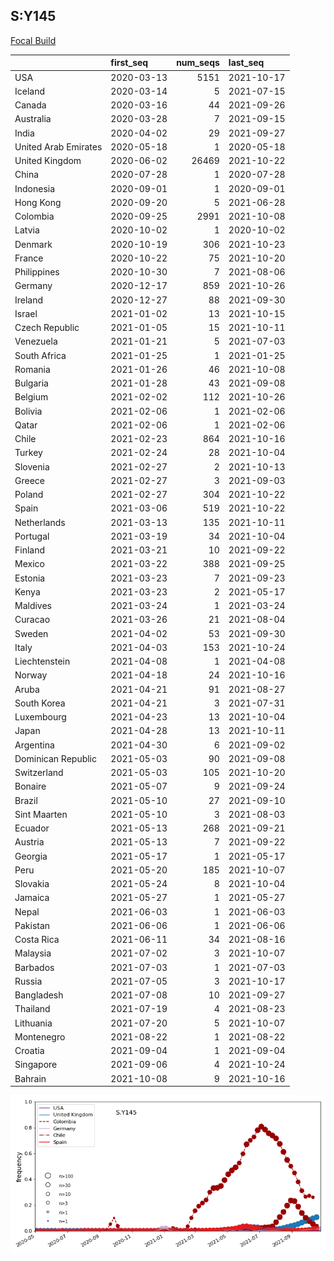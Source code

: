 

## S:Y145
[Focal Build](https://nextstrain.org/groups/neherlab/ncov/S.Y145?c=gt-S_145)

|                      | first_seq   |   num_seqs | last_seq   |
|:---------------------|:------------|-----------:|:-----------|
| USA                  | 2020-03-13  |       5151 | 2021-10-17 |
| Iceland              | 2020-03-14  |          5 | 2021-07-15 |
| Canada               | 2020-03-16  |         44 | 2021-09-26 |
| Australia            | 2020-03-28  |          7 | 2021-09-15 |
| India                | 2020-04-02  |         29 | 2021-09-27 |
| United Arab Emirates | 2020-05-18  |          1 | 2020-05-18 |
| United Kingdom       | 2020-06-02  |      26469 | 2021-10-22 |
| China                | 2020-07-28  |          1 | 2020-07-28 |
| Indonesia            | 2020-09-01  |          1 | 2020-09-01 |
| Hong Kong            | 2020-09-20  |          5 | 2021-06-28 |
| Colombia             | 2020-09-25  |       2991 | 2021-10-08 |
| Latvia               | 2020-10-02  |          1 | 2020-10-02 |
| Denmark              | 2020-10-19  |        306 | 2021-10-23 |
| France               | 2020-10-22  |         75 | 2021-10-20 |
| Philippines          | 2020-10-30  |          7 | 2021-08-06 |
| Germany              | 2020-12-17  |        859 | 2021-10-26 |
| Ireland              | 2020-12-27  |         88 | 2021-09-30 |
| Israel               | 2021-01-02  |         13 | 2021-10-15 |
| Czech Republic       | 2021-01-05  |         15 | 2021-10-11 |
| Venezuela            | 2021-01-21  |          5 | 2021-07-03 |
| South Africa         | 2021-01-25  |          1 | 2021-01-25 |
| Romania              | 2021-01-26  |         46 | 2021-10-08 |
| Bulgaria             | 2021-01-28  |         43 | 2021-09-08 |
| Belgium              | 2021-02-02  |        112 | 2021-10-26 |
| Bolivia              | 2021-02-06  |          1 | 2021-02-06 |
| Qatar                | 2021-02-06  |          1 | 2021-02-06 |
| Chile                | 2021-02-23  |        864 | 2021-10-16 |
| Turkey               | 2021-02-24  |         28 | 2021-10-04 |
| Slovenia             | 2021-02-27  |          2 | 2021-10-13 |
| Greece               | 2021-02-27  |          3 | 2021-09-03 |
| Poland               | 2021-02-27  |        304 | 2021-10-22 |
| Spain                | 2021-03-06  |        519 | 2021-10-22 |
| Netherlands          | 2021-03-13  |        135 | 2021-10-11 |
| Portugal             | 2021-03-19  |         34 | 2021-10-04 |
| Finland              | 2021-03-21  |         10 | 2021-09-22 |
| Mexico               | 2021-03-22  |        388 | 2021-09-25 |
| Estonia              | 2021-03-23  |          7 | 2021-09-23 |
| Kenya                | 2021-03-23  |          2 | 2021-05-17 |
| Maldives             | 2021-03-24  |          1 | 2021-03-24 |
| Curacao              | 2021-03-26  |         21 | 2021-08-04 |
| Sweden               | 2021-04-02  |         53 | 2021-09-30 |
| Italy                | 2021-04-03  |        153 | 2021-10-24 |
| Liechtenstein        | 2021-04-08  |          1 | 2021-04-08 |
| Norway               | 2021-04-18  |         24 | 2021-10-16 |
| Aruba                | 2021-04-21  |         91 | 2021-08-27 |
| South Korea          | 2021-04-21  |          3 | 2021-07-31 |
| Luxembourg           | 2021-04-23  |         13 | 2021-10-04 |
| Japan                | 2021-04-28  |         13 | 2021-10-11 |
| Argentina            | 2021-04-30  |          6 | 2021-09-02 |
| Dominican Republic   | 2021-05-03  |         90 | 2021-09-08 |
| Switzerland          | 2021-05-03  |        105 | 2021-10-20 |
| Bonaire              | 2021-05-07  |          9 | 2021-09-24 |
| Brazil               | 2021-05-10  |         27 | 2021-09-10 |
| Sint Maarten         | 2021-05-10  |          3 | 2021-08-03 |
| Ecuador              | 2021-05-13  |        268 | 2021-09-21 |
| Austria              | 2021-05-13  |          7 | 2021-09-22 |
| Georgia              | 2021-05-17  |          1 | 2021-05-17 |
| Peru                 | 2021-05-20  |        185 | 2021-10-07 |
| Slovakia             | 2021-05-24  |          8 | 2021-10-04 |
| Jamaica              | 2021-05-27  |          1 | 2021-05-27 |
| Nepal                | 2021-06-03  |          1 | 2021-06-03 |
| Pakistan             | 2021-06-06  |          1 | 2021-06-06 |
| Costa Rica           | 2021-06-11  |         34 | 2021-08-16 |
| Malaysia             | 2021-07-02  |          3 | 2021-10-07 |
| Barbados             | 2021-07-03  |          1 | 2021-07-03 |
| Russia               | 2021-07-05  |          3 | 2021-10-17 |
| Bangladesh           | 2021-07-08  |         10 | 2021-09-27 |
| Thailand             | 2021-07-19  |          4 | 2021-08-23 |
| Lithuania            | 2021-07-20  |          5 | 2021-10-07 |
| Montenegro           | 2021-08-22  |          1 | 2021-08-22 |
| Croatia              | 2021-09-04  |          1 | 2021-09-04 |
| Singapore            | 2021-09-06  |          4 | 2021-10-24 |
| Bahrain              | 2021-10-08  |          9 | 2021-10-16 |

![Overall trends S.Y145](/overall_trends_figures/overall_trends_S.Y145.png)
